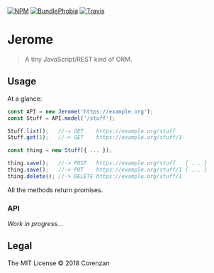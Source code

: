 [![NPM](https://img.shields.io/npm/dt/jerome.svg?style=for-the-badge)](https://www.npmjs.com/package/jerome)
[![BundlePhobia](https://img.shields.io/bundlephobia/minzip/jerome.svg?style=for-the-badge)](https://bundlephobia.com/result?p=jerome)
[![Travis](https://img.shields.io/travis/corenzan/jerome.svg?style=for-the-badge)](https://travis-ci.org/corenzan/jerome)

# Jerome

> A tiny JavaScript/REST kind of ORM.

## Usage

At a glance:

```javascript
const API = new Jerome('https://example.org');
const Stuff = API.model('/stuff');

Stuff.list();   //-> GET    https://example.org/stuff
Stuff.get(1);   //-> GET    https://example.org/stuff/1

const thing = new Stuff({ ... });

thing.save();   //-> POST   https://example.org/stuff   { ... }
thing.save();   //-> PUT    https://example.org/stuff/1 { ... }
thing.delete(); //-> DELETE https://example.org/stuff/1
```

All the methods return promises.

### API

_Work in progress..._

## Legal

The MIT License © 2018 Corenzan
